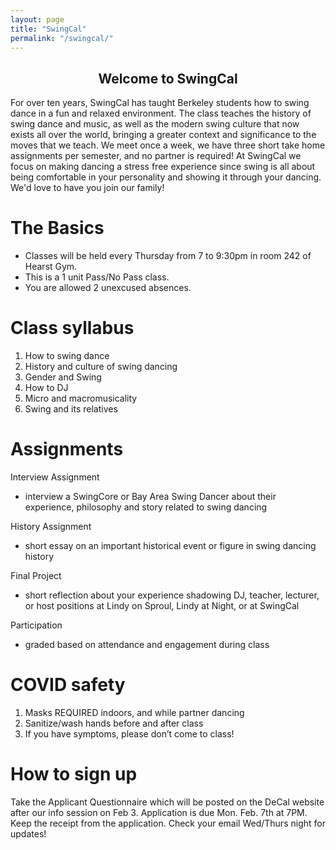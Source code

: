 ```yaml
---
layout: page
title: "SwingCal"
permalink: "/swingcal/"
---
```



## <center> Welcome to SwingCal <center>

For over ten years, SwingCal has taught Berkeley students how to swing dance in a fun and relaxed environment. The class teaches the history of swing dance and music, as well as the modern swing culture that now exists all over the world, bringing a greater context and significance to the moves that we teach. We meet once a week, we have three short take home assignments per semester, and no partner is required! At SwingCal we focus on making dancing a stress free experience since swing is all about being comfortable in your personality and showing it through your dancing. We'd love to have you join our family!


# The Basics 

- Classes will be held every Thursday from 7 to 9:30pm in room 242 of Hearst Gym. 
- This is a 1 unit Pass/No Pass class. 
- You are allowed 2 unexcused absences.


# Class syllabus 

1. How to swing dance
2. History and culture of swing dancing 
3. Gender and Swing
4. How to DJ
5. Micro and macromusicality
6. Swing and its relatives


# Assignments 

Interview Assignment 
- interview a SwingCore or Bay Area Swing Dancer about their experience, philosophy and story related to swing dancing

History Assignment
- short essay on an important historical event or figure in swing dancing history

Final Project
- short reflection about your experience shadowing DJ, teacher, lecturer, or host positions at Lindy on Sproul, Lindy at Night, or at SwingCal

Participation
- graded based on attendance and engagement during class



# COVID safety
1. Masks REQUIRED indoors, and while partner dancing
2. Sanitize/wash hands before and after class
3. If you have symptoms, please don’t come to class!


# How to sign up 

Take the Applicant Questionnaire which will be posted on the DeCal website after our info session on Feb 3. Application is due Mon. Feb. 7th at 7PM. Keep the receipt from the application. Check your email Wed/Thurs night for updates!



